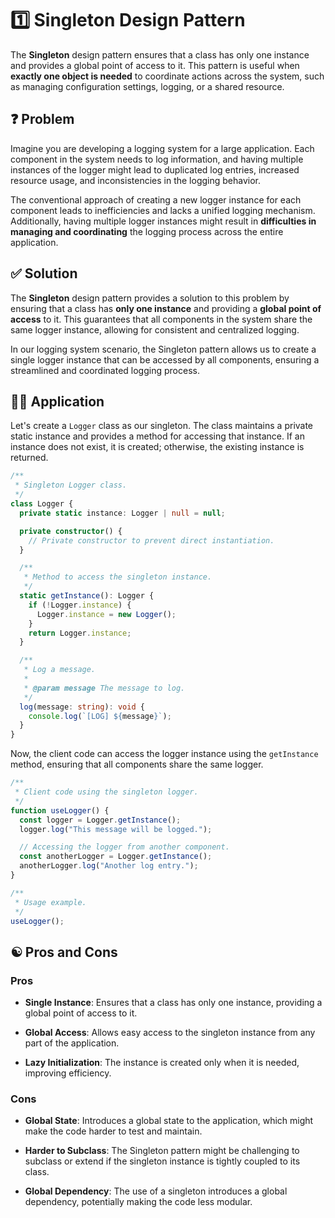 # 1️⃣ Singleton Design Pattern

The **Singleton** design pattern ensures that a class has only one instance and provides a global point of access to it. This pattern is useful when **exactly one object is needed** to coordinate actions across the system, such as managing configuration settings, logging, or a shared resource.

## ❓ Problem

Imagine you are developing a logging system for a large application. Each component in the system needs to log information, and having multiple instances of the logger might lead to duplicated log entries, increased resource usage, and inconsistencies in the logging behavior.

The conventional approach of creating a new logger instance for each component leads to inefficiencies and lacks a unified logging mechanism. Additionally, having multiple logger instances might result in **difficulties in managing and coordinating** the logging process across the entire application.

## ✅ Solution

The **Singleton** design pattern provides a solution to this problem by ensuring that a class has **only one instance** and providing a **global point of access** to it. This guarantees that all components in the system share the same logger instance, allowing for consistent and centralized logging.

In our logging system scenario, the Singleton pattern allows us to create a single logger instance that can be accessed by all components, ensuring a streamlined and coordinated logging process.

## ✍🏻 Application

Let's create a `Logger` class as our singleton. The class maintains a private static instance and provides a method for accessing that instance. If an instance does not exist, it is created; otherwise, the existing instance is returned.

```typescript
/**
 * Singleton Logger class.
 */
class Logger {
  private static instance: Logger | null = null;

  private constructor() {
    // Private constructor to prevent direct instantiation.
  }

  /**
   * Method to access the singleton instance.
   */
  static getInstance(): Logger {
    if (!Logger.instance) {
      Logger.instance = new Logger();
    }
    return Logger.instance;
  }

  /**
   * Log a message.
   *
   * @param message The message to log.
   */
  log(message: string): void {
    console.log(`[LOG] ${message}`);
  }
}
```

Now, the client code can access the logger instance using the `getInstance` method, ensuring that all components share the same logger.

```typescript
/**
 * Client code using the singleton logger.
 */
function useLogger() {
  const logger = Logger.getInstance();
  logger.log("This message will be logged.");

  // Accessing the logger from another component.
  const anotherLogger = Logger.getInstance();
  anotherLogger.log("Another log entry.");
}

/**
 * Usage example.
 */
useLogger();
```

## ☯️ Pros and Cons

### Pros

- **Single Instance**: Ensures that a class has only one instance, providing a global point of access to it.

- **Global Access**: Allows easy access to the singleton instance from any part of the application.

- **Lazy Initialization**: The instance is created only when it is needed, improving efficiency.

### Cons

- **Global State**: Introduces a global state to the application, which might make the code harder to test and maintain.

- **Harder to Subclass**: The Singleton pattern might be challenging to subclass or extend if the singleton instance is tightly coupled to its class.

- **Global Dependency**: The use of a singleton introduces a global dependency, potentially making the code less modular.
